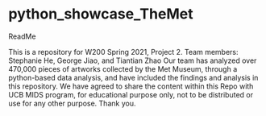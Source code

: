 # python_showcase_TheMet

ReadMe 

This is a repository for W200 Spring 2021, Project 2.
Team members: Stephanie He, George Jiao, and Tiantian Zhao
Our team has analyzed over 470,000 pieces of artworks collected by the Met Museum, through a python-based data analysis, and have included the findings and analysis in this repository.
We have agreed to share the content within this Repo with UCB MIDS program, for educational purpose only, not to be distributed or use for any other purpose. Thank you.
